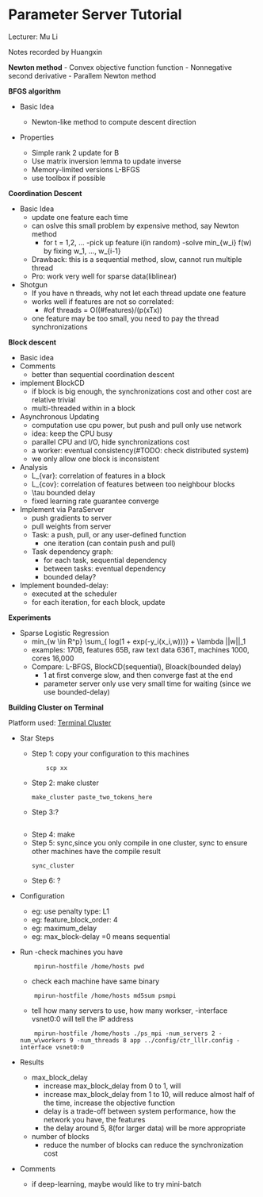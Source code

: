 Parameter Server Tutorial
===============

Lecturer: Mu Li

Notes recorded by Huangxin

**Newton method**
	- Convex objective function function
	- Nonnegative second derivative	
    - Parallem Newton method

**BFGS algorithm**
- Basic Idea
	- Newton-like method to compute descent direction
	
- Properties
	- Simple rank 2 update for B
	- Use matrix inversion lemma to update inverse
	- Memory-limited versions L-BFGS
	- use toolbox if possible
	
**Coordination Descent**
- Basic Idea
	- update one feature each time
	- can oslve this small problem by expensive method, say Newton method
		- for t = 1,2, ...
		 -pick up feature i(in random)
		 -solve min_{w_i} f(w) by fixing w_1, ..., w_{i-1}
	- Drawback: this is a sequential method, slow, cannot run multiple thread
	- Pro: work very well for sparse data(liblinear)
- Shotgun
	- If you have n threads, why not let each thread update one feature
	- works well if features are not so correlated:
		- #of threads = O((#features)/(p(xTx))
	- one feature may be too small, you need to pay the thread synchronizations

**Block descent**
- Basic idea
- Comments
	- better than sequential coordination descent
- implement BlockCD
	- if block is big enough, the synchronizations cost and other cost are relative trivial
	- multi-threaded within in a block	
- Asynchronous Updating
	- computation use cpu power, but push and pull only use network
	- idea: keep the CPU busy
	- parallel CPU and I/O, hide synchronizations cost
	- a worker: eventual consistency(#TODO: check distributed system)
	- we only allow one block is inconsistent
- Analysis
	- L_{var}: correlation of features in a block
	- L_{cov}: correlation of features between too neighbour blocks
	- \tau bounded delay
	- fixed learning rate guarantee converge
- Implement via ParaServer
	- push gradients to server
	- pull weights from server
	- Task: a push, pull, or any user-defined function
		- one iteration (can contain push and pull)
	- Task dependency graph:
		- for each task, sequential dependency
		- between tasks: eventual dependency
		- bounded delay?
- Implement bounded-delay:
	- executed at the scheduler
	- for each iteration, for each block, update

**Experiments**

- Sparse Logistic Regression
	- min_{w \in R^p} \sum_{ log(1 + exp(-y_i(x_i,w)))} + \lambda ||w||_1
	- examples: 170B, features 65B, raw text data 636T, machines 1000, cores 16,000
	- Compare: L-BFGS, BlockCD(sequential), Bloack(bounded delay)
		- 1 at first converge slow, and then converge fast at the end
		- parameter server only use very small time for waiting (since we use bounded-delay)
		
**Building Cluster on Terminal**

Platform used: [Terminal Cluster](https://www.terminal.com/terminals)

- Star Steps
	- Step 1: copy your configuration to this machines
		```
			scp xx
		```
	- Step 2: make cluster
		```
		make_cluster paste_two_tokens_here
		```
	- Step 3:?
		```
		
		```
	- Step 4: make 
	- Step 5: sync,since you only compile in one cluster, sync to ensure other machines have the compile result
		```
		sync_cluster
		```
	- Step 6: ?

- Configuration
	- eg: use penalty type: L1
	- eg: feature_block_order:  4
	- eg: maximum_delay
	- eg: max_block-delay =0 means sequential

- Run
	-check machines you have 
	```
		mpirun-hostfile /home/hosts pwd
	```
	- check each machine have same binary
	```
		mpirun-hostfile /home/hosts md5sum psmpi
	```
	- tell how many servers to use, how many workser, -interface vsnet0:0 will tell the IP address
	```
		mpirun-hostfile /home/hosts ./ps_mpi -num_servers 2 -num_w\workers 9 -num_threads 8 app ../config/ctr_lllr.config -interface vsnet0:0
	```
- Results
	- max_block_delay
		- increase max_block_delay from 0 to 1, will 
		- increase max_block_delay from 1 to 10, will reduce almost half of the time, increase the objective function
		- delay is a trade-off between system performance, how the network you have, the features
		- the delay around 5, 8(for larger data) will be more appropriate
	- number of blocks	
		- reduce the number of blocks  can reduce the synchronization cost
	
- Comments	
	- if deep-learning, maybe would like to try mini-batch


	
	
	
	

	